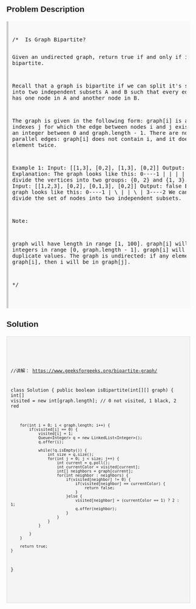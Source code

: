 <style>
  body { font-family: Arial, sans-serif; }
  .container { max-width: 100%; margin: 0 auto; padding: 10px; }
  .comment-block { background-color: #f9f9f9; padding: 10px; border-left: 5px solid #ccc; max-width: 100%; margin: 20px auto; overflow-wrap: break-word; white-space: pre-wrap; }
  .code-block { background-color: #f4f4f4; padding: 10px; border: 1px solid #ddd; max-width: 100%; margin: 20px auto; overflow-wrap: break-word; white-space: pre-wrap; }
</style>

<div class='container'>
<h2>Problem Description</h2>
<div class='comment-block'>
<pre>
/*  Is Graph Bipartite?

Given an undirected graph, return true if and only if it is bipartite.

Recall that a graph is bipartite if we can split it's set of nodes into 
two independent subsets A and B such that every edge in the graph has one 
node in A and another node in B.

The graph is given in the following form: graph[i] is a list of indexes j 
for which the edge between nodes i and j exists.  Each node is an integer 
between 0 and graph.length - 1.  There are no self edges or parallel edges: 
graph[i] does not contain i, and it doesn't contain any element twice.

Example 1:
Input: [[1,3], [0,2], [1,3], [0,2]]
Output: true
Explanation: 
The graph looks like this:
0----1
|    |
|    |
3----2
We can divide the vertices into two groups: {0, 2} and {1, 3}.
Example 2:
Input: [[1,2,3], [0,2], [0,1,3], [0,2]]
Output: false
Explanation: 
The graph looks like this:
0----1
| \  |
|  \ |
3----2
We cannot find a way to divide the set of nodes into two independent subsets.
 

Note:

graph will have length in range [1, 100].
graph[i] will contain integers in range [0, graph.length - 1].
graph[i] will not contain i or duplicate values.
The graph is undirected: if any element j is in graph[i], then i will be in graph[j].

*/
</pre>
</div>

<h2>Solution</h2>
<div class='code-block'>
<pre><code class='language-java'>



//讲解： https://www.geeksforgeeks.org/bipartite-graph/

class Solution {
    public boolean isBipartite(int[][] graph) {
        int[] visited = new int[graph.length]; // 0 not visited, 1 black, 2 red
     
        for(int i = 0; i < graph.length; i++) {
            if(visited[i] == 0) {
                visited[i] = 1;
                Queue<Integer> q = new LinkedList<Integer>();
                q.offer(i);
                
                while(!q.isEmpty()) {
                    int size = q.size();
                    for(int j = 0; j < size; j++) {
                        int current = q.poll();
                        int currentColor = visited[current];
                        int[] neighbors = graph[current];
                        for(int neighbor : neighbors) {
                            if(visited[neighbor] != 0) {
                                if(visited[neighbor] == currentColor) {
                                    return false;
                                } 
                            }else {
                                visited[neighbor] = (currentColor == 1) ? 2 : 1;
                                q.offer(neighbor);
                            }
                        }
                    }
                }
                
            }
        }
        
        return true;
    }
}



</code></pre>
</div>
</div>
